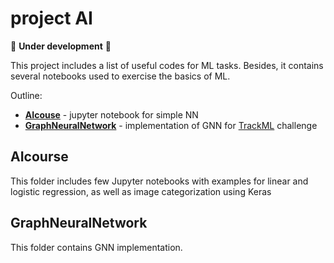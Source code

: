 # project AI

:construction: **Under development** :construction:

This project includes a list of useful codes for ML tasks. Besides, it contains several notebooks used to exercise the basics of ML.

Outline:
* **[AIcouse](#aicourse)** - jupyter notebook for simple NN
* **[GraphNeuralNetwork](#graphneuralnetwork)** - implementation of GNN for [TrackML](https://competitions.codalab.org/competitions/20112) challenge

## AIcourse
This folder includes few Jupyter notebooks with examples for linear and logistic regression, as well as image categorization using Keras

## GraphNeuralNetwork
This folder contains GNN implementation.



